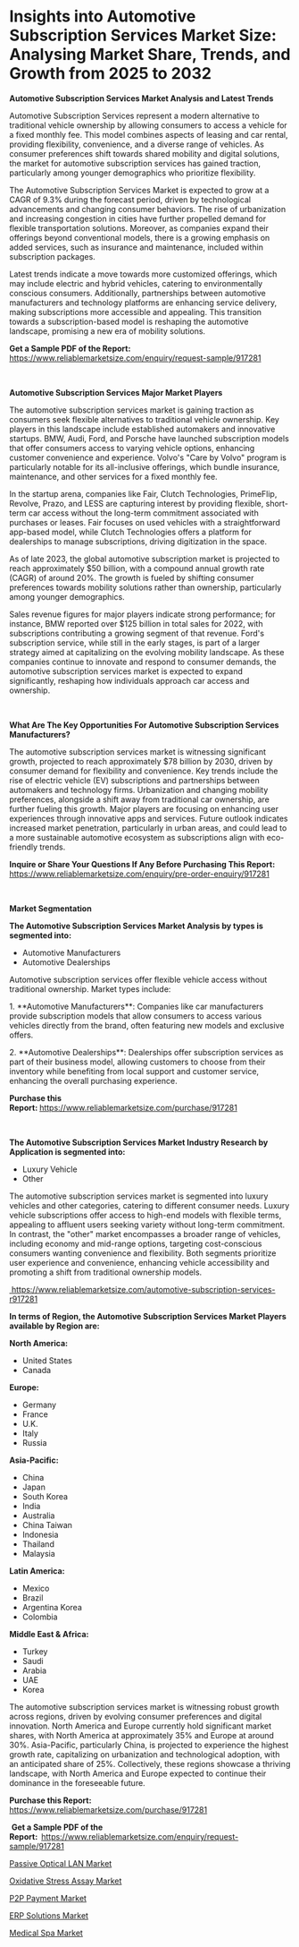 <p><h1>Insights into Automotive Subscription Services Market Size: Analysing Market Share, Trends, and Growth from 2025 to 2032</h1></p><p><strong>Automotive Subscription Services Market Analysis and Latest Trends</strong></p>
<p><p>Automotive Subscription Services represent a modern alternative to traditional vehicle ownership by allowing consumers to access a vehicle for a fixed monthly fee. This model combines aspects of leasing and car rental, providing flexibility, convenience, and a diverse range of vehicles. As consumer preferences shift towards shared mobility and digital solutions, the market for automotive subscription services has gained traction, particularly among younger demographics who prioritize flexibility.</p><p>The Automotive Subscription Services Market is expected to grow at a CAGR of 9.3% during the forecast period, driven by technological advancements and changing consumer behaviors. The rise of urbanization and increasing congestion in cities have further propelled demand for flexible transportation solutions. Moreover, as companies expand their offerings beyond conventional models, there is a growing emphasis on added services, such as insurance and maintenance, included within subscription packages. </p><p>Latest trends indicate a move towards more customized offerings, which may include electric and hybrid vehicles, catering to environmentally conscious consumers. Additionally, partnerships between automotive manufacturers and technology platforms are enhancing service delivery, making subscriptions more accessible and appealing. This transition towards a subscription-based model is reshaping the automotive landscape, promising a new era of mobility solutions.</p></p>
<p><strong>Get a Sample PDF of the Report:&nbsp;</strong> <a href="https://www.reliablemarketsize.com/enquiry/request-sample/917281?utm_campaign=1197&utm_medium=2&utm_source=Github&utm_content=ia&utm_term=07032025&utm_id=automotive-subscription-services">https://www.reliablemarketsize.com/enquiry/request-sample/917281</a></p>
<p>&nbsp;</p>
<p><strong>Automotive Subscription Services Major Market Players</strong></p>
<p><p>The automotive subscription services market is gaining traction as consumers seek flexible alternatives to traditional vehicle ownership. Key players in this landscape include established automakers and innovative startups. BMW, Audi, Ford, and Porsche have launched subscription models that offer consumers access to varying vehicle options, enhancing customer convenience and experience. Volvo's "Care by Volvo" program is particularly notable for its all-inclusive offerings, which bundle insurance, maintenance, and other services for a fixed monthly fee.</p><p>In the startup arena, companies like Fair, Clutch Technologies, PrimeFlip, Revolve, Prazo, and LESS are capturing interest by providing flexible, short-term car access without the long-term commitment associated with purchases or leases. Fair focuses on used vehicles with a straightforward app-based model, while Clutch Technologies offers a platform for dealerships to manage subscriptions, driving digitization in the space.</p><p>As of late 2023, the global automotive subscription market is projected to reach approximately $50 billion, with a compound annual growth rate (CAGR) of around 20%. The growth is fueled by shifting consumer preferences towards mobility solutions rather than ownership, particularly among younger demographics.</p><p>Sales revenue figures for major players indicate strong performance; for instance, BMW reported over $125 billion in total sales for 2022, with subscriptions contributing a growing segment of that revenue. Ford's subscription service, while still in the early stages, is part of a larger strategy aimed at capitalizing on the evolving mobility landscape. As these companies continue to innovate and respond to consumer demands, the automotive subscription services market is expected to expand significantly, reshaping how individuals approach car access and ownership.</p></p>
<p>&nbsp;</p>
<p><strong>What Are The Key Opportunities For Automotive Subscription Services Manufacturers?</strong></p>
<p><p>The automotive subscription services market is witnessing significant growth, projected to reach approximately $78 billion by 2030, driven by consumer demand for flexibility and convenience. Key trends include the rise of electric vehicle (EV) subscriptions and partnerships between automakers and technology firms. Urbanization and changing mobility preferences, alongside a shift away from traditional car ownership, are further fueling this growth. Major players are focusing on enhancing user experiences through innovative apps and services. Future outlook indicates increased market penetration, particularly in urban areas, and could lead to a more sustainable automotive ecosystem as subscriptions align with eco-friendly trends.</p></p>
<p><strong>Inquire or Share Your Questions If Any Before Purchasing This Report:</strong> <a href="https://www.reliablemarketsize.com/enquiry/pre-order-enquiry/917281?utm_campaign=1197&utm_medium=2&utm_source=Github&utm_content=ia&utm_term=07032025&utm_id=automotive-subscription-services">https://www.reliablemarketsize.com/enquiry/pre-order-enquiry/917281</a></p>
<p>&nbsp;</p>
<p><strong>Market Segmentation</strong></p>
<p><strong>The Automotive Subscription Services Market Analysis by types is segmented into:</strong></p>
<p><ul><li>Automotive Manufacturers</li><li>Automotive Dealerships</li></ul></p>
<p><p>Automotive subscription services offer flexible vehicle access without traditional ownership. Market types include:</p><p>1. **Automotive Manufacturers**: Companies like car manufacturers provide subscription models that allow consumers to access various vehicles directly from the brand, often featuring new models and exclusive offers.</p><p>2. **Automotive Dealerships**: Dealerships offer subscription services as part of their business model, allowing customers to choose from their inventory while benefiting from local support and customer service, enhancing the overall purchasing experience.</p></p>
<p><strong>Purchase this Report:&nbsp;</strong><a href="https://www.reliablemarketsize.com/purchase/917281?utm_campaign=1197&utm_medium=2&utm_source=Github&utm_content=ia&utm_term=07032025&utm_id=automotive-subscription-services">https://www.reliablemarketsize.com/purchase/917281</a></p>
<p>&nbsp;</p>
<p><strong>The Automotive Subscription Services Market Industry Research by Application is segmented into:</strong></p>
<p><ul><li>Luxury Vehicle</li><li>Other</li></ul></p>
<p><p>The automotive subscription services market is segmented into luxury vehicles and other categories, catering to different consumer needs. Luxury vehicle subscriptions offer access to high-end models with flexible terms, appealing to affluent users seeking variety without long-term commitment. In contrast, the "other" market encompasses a broader range of vehicles, including economy and mid-range options, targeting cost-conscious consumers wanting convenience and flexibility. Both segments prioritize user experience and convenience, enhancing vehicle accessibility and promoting a shift from traditional ownership models.</p></p>
<p><a href="https://www.reliablemarketsize.com/automotive-subscription-services-r917281?utm_campaign=1197&utm_medium=2&utm_source=Github&utm_content=ia&utm_term=07032025&utm_id=automotive-subscription-services">&nbsp;https://www.reliablemarketsize.com/automotive-subscription-services-r917281</a></p>
<p><strong>In terms of Region, the Automotive Subscription Services Market Players available by Region are:</strong></p>
<p>
    <p> <strong> North America: </strong>
        <ul>
            <li>United States</li>
            <li>Canada</li>
        </ul>
        </p> 
    <p> <strong> Europe: </strong>
        <ul>
            <li>Germany</li>
            <li>France</li>
            <li>U.K.</li>
            <li>Italy</li>
            <li>Russia</li>
        </ul>
        </p> 
    <p> <strong> Asia-Pacific: </strong>
        <ul>
            <li>China</li>
            <li>Japan</li>
            <li>South Korea</li>
            <li>India</li>
            <li>Australia</li>
            <li>China Taiwan</li>
            <li>Indonesia</li>
            <li>Thailand</li>
            <li>Malaysia</li>
        </ul>
        </p> 
    <p> <strong> Latin America: </strong>
        <ul>
            <li>Mexico</li>
            <li>Brazil</li>
            <li>Argentina Korea</li>
            <li>Colombia</li>
        </ul>
        </p> 
    <p> <strong> Middle East & Africa: </strong>
        <ul>
            <li>Turkey</li>
            <li>Saudi</li>
            <li>Arabia</li>
            <li>UAE</li>
            <li>Korea</li>
        </ul>
    </p>
    </p>
<p><p>The automotive subscription services market is witnessing robust growth across regions, driven by evolving consumer preferences and digital innovation. North America and Europe currently hold significant market shares, with North America at approximately 35% and Europe at around 30%. Asia-Pacific, particularly China, is projected to experience the highest growth rate, capitalizing on urbanization and technological adoption, with an anticipated share of 25%. Collectively, these regions showcase a thriving landscape, with North America and Europe expected to continue their dominance in the foreseeable future.</p></p>
<p><strong>Purchase this Report: </strong><a href="https://www.reliablemarketsize.com/purchase/917281?utm_campaign=1197&utm_medium=2&utm_source=Github&utm_content=ia&utm_term=07032025&utm_id=automotive-subscription-services">https://www.reliablemarketsize.com/purchase/917281</a></p>
<p>&nbsp;<strong>Get a Sample PDF of the Report:&nbsp;&nbsp;</strong><a href="https://www.reliablemarketsize.com/enquiry/request-sample/917281?utm_campaign=1197&utm_medium=2&utm_source=Github&utm_content=ia&utm_term=07032025&utm_id=automotive-subscription-services">https://www.reliablemarketsize.com/enquiry/request-sample/917281</a></p>
<p><strong></strong></p>
<p><p><a href="https://github.com/shimweummul/Market-Research-Report-List-1/blob/main/passive-optical-lan-market.md?utm_campaign=1197&utm_medium=2&utm_source=Github&utm_content=ia&utm_term=07032025&utm_id=automotive-subscription-services">Passive Optical LAN Market</a></p><p><a href="https://github.com/kadutjoelly83/Market-Research-Report-List-1/blob/main/oxidative-stress-assay-market.md?utm_campaign=1197&utm_medium=2&utm_source=Github&utm_content=ia&utm_term=07032025&utm_id=automotive-subscription-services">Oxidative Stress Assay Market</a></p><p><a href="https://github.com/snaikraso/Market-Research-Report-List-1/blob/main/p2p-payment-market.md?utm_campaign=1197&utm_medium=2&utm_source=Github&utm_content=ia&utm_term=07032025&utm_id=automotive-subscription-services">P2P Payment Market</a></p><p><a href="https://github.com/frodanlert/Market-Research-Report-List-1/blob/main/erp-solutions-market.md?utm_campaign=1197&utm_medium=2&utm_source=Github&utm_content=ia&utm_term=07032025&utm_id=automotive-subscription-services">ERP Solutions Market</a></p><p><a href="https://github.com/iperitvik8/Market-Research-Report-List-1/blob/main/medical-spa-market.md?utm_campaign=1197&utm_medium=2&utm_source=Github&utm_content=ia&utm_term=07032025&utm_id=automotive-subscription-services">Medical Spa Market</a></p></p>